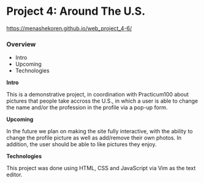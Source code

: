# Project 4: Around The U.S.
https://menashekoren.github.io/web_project_4-6/
### Overview

* Intro
* Upcoming
* Technologies

**Intro**

This is a demonstrative project, in coordination with Practicum100 about pictures that people take accross the U.S., in which a user is able to change the name and/or the profession in the profile via a pop-up form.

**Upcoming**

In the future we plan on making the site fully interactive, with the ability to change the profile picture as well as add/remove their own photos. In addition, the user should be able to like pictures they enjoy.

**Technologies**

This project was done using HTML, CSS and JavaScript via Vim as the text editor. 
